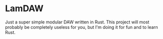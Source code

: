 # LamDAW

Just a super simple modular DAW written in Rust.
This project will most probably be completely useless for you, but I'm doing it for fun and to learn Rust.
